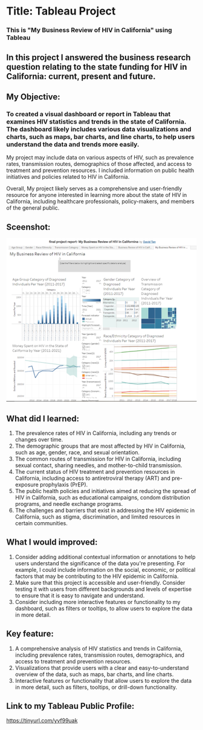 # Title: Tableau Project
### This is "My Business Review of HIV in California" using Tableau
## In this project I answered the business research question relating to the state funding for HIV in California: current, present and future.

## My Objective: 
### To created a visual dashboard or report in Tableau that examines HIV statistics and trends in the state of California. The dashboard likely includes various data visualizations and charts, such as maps, bar charts, and line charts, to help users understand the data and trends more easily.

My project may include data on various aspects of HIV, such as prevalence rates, transmission routes, demographics of those affected, and access to treatment and prevention resources. I included information on public health initiatives and policies related to HIV in California.

Overall, My project likely serves as a comprehensive and user-friendly resource for anyone interested in learning more about the state of HIV in California, including healthcare professionals, policy-makers, and members of the general public.

## Sceenshot:
<img src= "Capture.PNG" width="700">

## What did I learned:
1. The prevalence rates of HIV in California, including any trends or changes over time.
2. The demographic groups that are most affected by HIV in California, such as age, gender, race, and sexual orientation.
3. The common routes of transmission for HIV in California, including sexual contact, sharing needles, and mother-to-child transmission.
4. The current status of HIV treatment and prevention resources in California, including access to antiretroviral therapy (ART) and pre-exposure prophylaxis (PrEP).
5. The public health policies and initiatives aimed at reducing the spread of HIV in California, such as educational campaigns, condom distribution programs, and needle exchange programs.
6. The challenges and barriers that exist in addressing the HIV epidemic in California, such as stigma, discrimination, and limited resources in certain communities.

## What I would improved:
1. Consider adding additional contextual information or annotations to help users understand the significance of the data you're presenting. For example, I could include information on the social, economic, or political factors that may be contributing to the HIV epidemic in California.
2. Make sure that this project is accessible and user-friendly. Consider testing it with users from different backgrounds and levels of expertise to ensure that it is easy to navigate and understand.
3. Consider including more interactive features or functionality to my dashboard, such as filters or tooltips, to allow users to explore the data in more detail.

## Key feature:
1. A comprehensive analysis of HIV statistics and trends in California, including prevalence rates, transmission routes, demographics, and access to treatment and prevention resources.
2. Visualizations that provide users with a clear and easy-to-understand overview of the data, such as maps, bar charts, and line charts.
3. Interactive features or functionality that allow users to explore the data in more detail, such as filters, tooltips, or drill-down functionality.

## Link to my Tableau Public Profile:

https://tinyurl.com/yvf99uak

